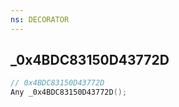 ```yaml
---
ns: DECORATOR
---
```

## _0x4BDC83150D43772D

```c
// 0x4BDC83150D43772D
Any _0x4BDC83150D43772D();
```

